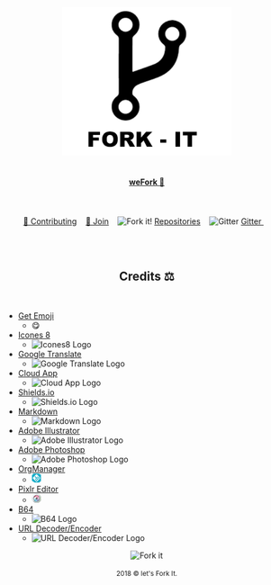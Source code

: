<html>
<p align="center">
    <img width="300" src="assets/fork/fork-it.png" alt="Fork it!"><br><br>
</hp>

<a href="README.md"><h4 align="center">weFork 🔁 </h4></a>


<p align="center">
	<br><br>
	<a href="README.md/#contributing">🔁 Contributing</a>&nbsp;&nbsp;&nbsp;
	<a href="README.md/#join"> 🤝  Join</a>&nbsp;&nbsp;&nbsp;
	<img src="assets/fork/fork15px.png" alt="Fork it!">
	<a href="README.md/#repositories">Repositories</a>&nbsp;&nbsp;&nbsp;
	<img src="assets/fork/gitter15px.png" alt="Gitter">
	<a href="https://gitter.im/Fork-it/Lobby"> Gitter </a>&nbsp;&nbsp;&nbsp;
	<br><br>
</p>

<p align="center">
	<br>
	<h2 align="center">Credits ⚖ </h2>
	<br>
</p>

- [Get Emoji](https://getemoji.com/)
  - 😋 
- [Icones 8](https://icons8.com)
  - ![Icones8 Logo](assets/icones/icones8.png)
- [Google Translate](https://translate.google.com)
  - ![Google Translate Logo](assets/icones/translate.png)
- [Cloud App ](https://www.getcloudapp.com/)
  - ![Cloud App Logo](assets/icones/cloudApp.png)
- [Shields.io](http://shields.io/)
  - ![Shields.io Logo](assets/icones/shields.png)
- [Markdown](https://daringfireball.net/projects/markdown/)
  - ![Markdown Logo](assets/icones/markdown.png)
- [Adobe Illustrator](https://www.adobe.com/illustrator)
  - ![Adobe Illustrator Logo](assets/icones/adobe-illustrator.png)
- [Adobe Photoshop](https://www.adobe.com/photoshop)
  - ![Adobe Photoshop Logo](assets/icones/adobe-photoshop.png)
- [OrgManager](https://manager.miguelpiedrafita.com)
  - ![OrgManager Logo](assets/icones/orgmanager.png)
- [Pixlr Editor](https://pixlr.com/editor)
  - ![Pixlr Logo](assets/icones/pixlr.png)
- [B64](http://b64.io)
  - ![B64 Logo](assets/icones/b64.ico)
- [URL Decoder/Encoder](https://meyerweb.com/eric/tools/dencoder/)
  - ![URL Decoder/Encoder Logo](https://meyerweb.com/favicon.ico)


<html>
	<p align="center">
	    <img src="assets/fork/fork50px.png" alt="Fork it">
	</p>
	<p align="center">
	    <small>2018 &copy let's Fork It. </small>
	</p>
</html>
